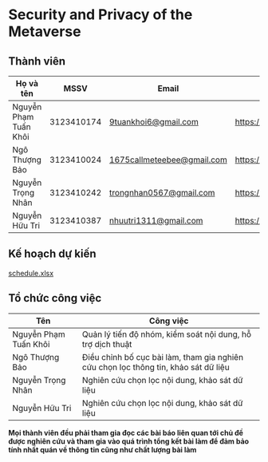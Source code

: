 # Security and Privacy of the Metaverse

## Thành viên
| Họ và tên               | MSSV        | Email                             | Website cá nhân              |
|-------------------------|-------------|-----------------------------------|------------------------------|
| Nguyễn Phạm Tuấn Khôi   | 3123410174  | 9tuankhoi6@gmail.com              | https://tuankhoi18.github.io |
| Ngô Thượng Bảo          | 3123410024  | 1675callmeteebee@gmail.com        | https://wuteebee.github.io/ngothuongbao.github.io|
| Nguyễn Trọng Nhân       | 3123410242  | trongnhan0567@gmail.com           | https://nguyentrongnhan2211.github.io/trongnhan1705.github.io|
| Nguyễn Hữu Tri          | 3123410387  | nhuutri1311@gmail.com             | https://irthn1311.github.io/HuuTri.github.io|

## Kế hoạch dự kiến
[schedule.xlsx](https://github.com/user-attachments/files/19232770/schedule.xlsx)

## Tổ chức công việc
| Tên | Công việc |
|-----|-----------|
|Nguyễn Phạm Tuấn Khôi| Quản lý tiến độ nhóm, kiểm soát nội dung, hỗ trợ dịch thuật |
|Ngô Thượng Bảo | Điều chỉnh bố cục bài làm, tham gia nghiên cứu chọn lọc thông tin, khảo sát dữ liệu |
|Nguyễn Trọng Nhân| Nghiên cứu chọn lọc nội dung, khảo sát dữ liệu |
|Nguyễn Hữu Tri | Nghiên cứu chọn lọc nội dung, khảo sát dữ liệu |

**Mọi thành viên đều phải tham gia đọc các bài báo liên quan tới chủ đề được nghiên cứu và tham gia vào quá trình tổng kết bài làm để đảm bảo tính nhất quán về thông tin cũng như chất lượng bài làm**
